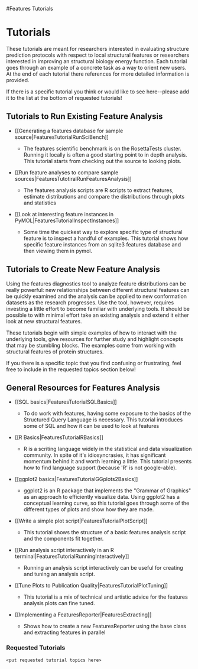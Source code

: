 #Features Tutorials

Tutorials
=========

These tutorials are meant for researchers interested in evaluating structure prediction protocols with respect to local structural features or researchers interested in improving an structural biology energy function. Each tutorial goes through an example of a concrete task as a way to orient new users. At the end of each tutorial there references for more detailed information is provided.

If there is a specific tutorial you think or would like to see here--please add it to the list at the bottom of requested tutorials!

Tutorials to Run Existing Feature Analysis
------------------------------------------

-   [[Generating a features database for sample source|FeaturesTutorialRunSciBench]]
    -   The features scientific benchmark is on the RosettaTests cluster. Running it locally is often a good starting point to in depth analysis. This tutorial starts from checking out the source to looking plots.

-   [[Run feature analyses to compare sample sources|FeaturesTutotiralRunFeaturesAnalysis]]
    -   The features analysis scripts are R scripts to extract features, estimate distributions and compare the distributions through plots and statistics

-   [[Look at interesting feature instances in PyMOL|FeaturesTutorialInspectInstances]]
    -   Some time the quickest way to explore specific type of structural feature is to inspect a handful of examples. This tutorial shows how specific feature instances from an sqlite3 features database and then viewing them in pymol.

Tutorials to Create New Feature Analysis
----------------------------------------

Using the features diagnostics tool to analyze feature distributions can be really powerful: new relationships between different structural features can be quickly examined and the analysis can be applied to new conformation datasets as the research progresses. Use the tool, however, requires investing a little effort to become familiar with underlying tools. It should be possible to with minimal effort take an existing analysis and extend it either look at new structural features.

These tutorials begin with simple examples of how to interact with the underlying tools, give resources for further study and highlight concepts that may be stumbling blocks. The examples come from working with structural features of protein structures.

If you there is a specific topic that you find confusing or frustrating, feel free to include in the requested topics section below!

General Resources for Features Analysis
---------------------------------------

-   [[SQL basics|FeaturesTutorialSQLBasics]]
    -   To do work with features, having some exposure to the basics of the Structured Query Language is necessary. This tutorial introduces some of SQL and how it can be used to look at features

-   [[R Basics|FeaturesTutorialRBasics]]
    -   R is a scriting language widely in the statistical and data visualization community. In spite of it's idiosyncrasies, it has significant momentum behind it and worth learning a little. This tutorial presents how to find language support (because 'R' is not google-able).

-   [[ggplot2 basics|FeaturesTutorialGGplots2Basics]]
    -   ggplot2 is an R package that implements the "Grammar of Graphics" as an approach to efficiently visualize data. Using ggplot2 has a conceptual learning curve, so this tutorial goes through some of the different types of plots and show how they are made.

-   [[Write a simple plot script|FeaturesTutorialPlotScript]]
    -   This tutorial shows the structure of a basic features analysis script and the components fit together.

-   [[Run analysis script interactively in an R terminal|FeaturesTutorialRunningInteractively]]
    -   Running an analysis script interactively can be useful for creating and tuning an analysis script.

-   [[Tune Plots to Publication Quality|FeaturesTutorialPlotTuning]]
    -   This tutorial is a mix of technical and artistic advice for the features analysis plots can fine tuned.

-   [[Implementing a FeaturesReporter|FeaturesExtracting]]
    -   Shows how to create a new FeaturesReporter using the base class and extracting features in parallel

### Requested Tutorials

    <put requested tutorial topics here>
